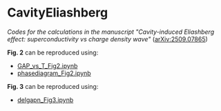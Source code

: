 # CavityEliashberg
_Codes for the calculations in the manuscript "Cavity-induced Eliashberg effect: superconductivity vs charge density wave"_ ([arXiv:2509.07865](https://arxiv.org/abs/2509.07865))

**Fig. 2** can be reproduced using:
- [GAP_vs_T_Fig2.ipynb](/GAP_vs_T_Fig2.ipynb)
- [phasediagram_Fig2.ipynb](/phasediagram_Fig2.ipynb)

**Fig. 3** can be reproduced using:
- [delgapn_Fig3.ipynb](delgapn_Fig3.ipynb)
